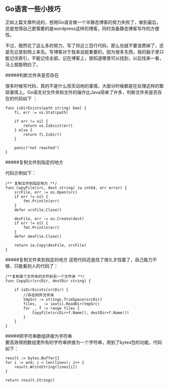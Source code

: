 ## Go语言一些小技巧  
正如上篇文章所说的，想用Go语言做一个半静态博客的努力失败了，做到最后，还是觉得自己更需要的是wordpress这样的博客，同时具备静态博客写作的方便性。  

不过，既然花了这么多的努力，写了将近三百行代码，那么也就不要浪费掉了，还是先记录到网上来先。写博客对于我来说挺重要的，因为很多东西，我的脑子里只能记住索引，不能记住全部。记在博客上，我知道哪里可以找到，以后找来一看，马上就能明白了。  

#####判断文件夹是否存在

很多时候写代码，真的不是什么惊天动地的事情，大部分时候都是在处理这样的繁琐事情上。Go语言对文件夹和文件的操作比Java简单了许多，判断文件夹是否存在的代码如下 ：  

    func isDirExists(path string) bool {
    	fi, err := os.Stat(path)
    
    	if err != nil {
    		return os.IsExist(err)
    	} else {
    		return fi.IsDir()
    	}
    
    	panic("not reached")
    }   

#####复制文件到指定的地方

代码示例如下：

        
    /** 复制文件到指定地方 **/
    func CopyFile(src, dest string) (w int64, err error) {
    	srcFile, err := os.Open(src)
    	if err != nil {
    		fmt.Println(err)
    	}
    	defer srcFile.Close()
    
    	desFile, err := os.Create(dest)
    	if err != nil {
    		fmt.Println(err)
    	}
    	defer desFile.Close()
    
    	return io.Copy(desFile, srcFile)
    }

#####复制文件夹到指定的地方
这短代码还是找了很久才找着了，自己能力不够，只能看别人的代码了：  
    
    /**复制某个文件夹的文件到另一个文件夹 **/
    func CopyDir(srcDir, destDir string) {
    
    	if isDirExists(srcDir) {
    		//存在附件文件夹
    		tmpSrc := strings.TrimSpace(srcDir)
    		files, _ := ioutil.ReadDir(tmpSrc)
    		for _, f := range files {
    			CopyFile(srcDir+f.Name(), destDir+f.Name())
    		}
    	}
    }

#####把字符串数组拼接为字符串  
要高效得把数组里所有的字符串拼接为一个字符串，用到了bytes包的功能，代码如下：

    result := bytes.Buffer{}
	for i := end; i < len(lines); i++ {
		result.WriteString(lines[i])
	}
	
	return result.String()